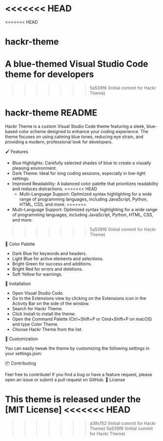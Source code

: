 <<<<<<< HEAD
=======
<<<<<<< HEAD

# hackr-theme

# A blue-themed Visual Studio Code theme for developers

>>>>>>> 5a539f6 (Initial commit for Hackr Theme)
# hackr-theme README

Hackr Theme is a custom Visual Studio Code theme featuring a sleek, blue-based color scheme designed to enhance your coding experience. The theme focuses on using calming blue tones, reducing eye strain, and providing a modern, professional look for developers.

🖌 Features

- Blue Highlights: Carefully selected shades of blue to create a visually pleasing environment.
- Dark Theme: Ideal for long coding sessions, especially in low-light settings.
- Improved Readability: A balanced color palette that prioritizes readability and reduces distractions.
<<<<<<< HEAD
  - Multi-Language Support: Optimized syntax highlighting for a wide range of programming languages, including JavaScript, Python, HTML, CSS, and more.
=======
- Multi-Language Support: Optimized syntax highlighting for a wide range of programming languages, including JavaScript, Python, HTML, CSS, and more.
>>>>>>> 5a539f6 (Initial commit for Hackr Theme)

🎨 Color Palette

- Dark Blue for keywords and headers.
- Light Blue for active elements and selections.
- Bright Green for success and additions.
- Bright Red for errors and deletions.
- Soft Yellow for warnings.

🚀 Installation

- Open Visual Studio Code.
- Go to the Extensions view by clicking on the Extensions icon in the Activity Bar on the side of the window.
- Search for Hackr Theme.
- Click Install to install the theme.
- Open the Command Palette (Ctrl+Shift+P or Cmd+Shift+P on macOS) and type Color Theme.
- Choose Hackr Theme from the list.

🔧 Customization

You can easily tweak the theme by customizing the following settings in your settings.json:

📦 Contributing

Feel free to contribute! If you find a bug or have a feature request, please open an issue or submit a pull request on GitHub.
📝 License

This theme is released under the [MIT License]
<<<<<<< HEAD
=======

> > > > > > > a39cf52 (Initial commit for Hackr Theme)
>>>>>>> 5a539f6 (Initial commit for Hackr Theme)
